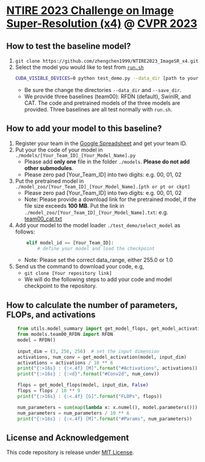 # [NTIRE 2023 Challenge on Image Super-Resolution (x4)](https://cvlai.net/ntire/2023/) @ [CVPR 2023](https://cvpr2023.thecvf.com/)

## How to test the baseline model?

1. `git clone https://github.com/zhengchen1999/NTIRE2023_ImageSR_x4.git`
2. Select the model you would like to test from [`run.sh`](./run.sh)
    ```bash
    CUDA_VISIBLE_DEVICES=0 python test_demo.py --data_dir [path to your data dir] --save_dir [path to your save dir] --model_id 0
    ```
    - Be sure the change the directories `--data_dir` and `--save_dir`.
    - We provide three baselines (team00): RFDN (default), SwinIR, and CAT. The code and pretrained models of the three models are provided. Three baselines are all test normally with `run.sh`.

## How to add your model to this baseline?
1. Register your team in the [Google Spreadsheet](https://docs.google.com/spreadsheets/d/1P13yRO-r3bNsB7RdNr5xjPEVPnyLFjBgz8ktuPl9AME/edit?usp=sharing) and get your team ID.
2. Put your the code of your model in `./models/[Your_Team_ID]_[Your_Model_Name].py`
   - Please add **only one** file in the folder `./models`. **Please do not add other submodules**.
   - Please zero pad [Your_Team_ID] into two digits: e.g. 00, 01, 02 
3. Put the pretrained model in `./model_zoo/[Your_Team_ID]_[Your_Model_Name].[pth or pt or ckpt]`
   - Please zero pad [Your_Team_ID] into two digits: e.g. 00, 01, 02
   - Note:  Please provide a download link for the pretrained model, if the file size exceeds **100 MB**. Put the link in `./model_zoo/[Your_Team_ID]_[Your_Model_Name].txt`: e.g. [team00_cat.txt](https://github.com/zhengchen1999/NTIRE2023_ImageSR_x4/blob/main/model_zoo/team00_cat.txt)
4. Add your model to the model loader `./test_demo/select_model` as follows:
    ```python
        elif model_id == [Your_Team_ID]:
            # define your model and load the checkpoint
    ```
   - Note: Please set the correct data_range, either 255.0 or 1.0
5. Send us the command to download your code, e.g, 
   - `git clone [Your repository link]`
   - We will do the following steps to add your code and model checkpoint to the repository.
   
## How to calculate the number of parameters, FLOPs, and activations

```python
    from utils.model_summary import get_model_flops, get_model_activation
    from models.team00_RFDN import RFDN
    model = RFDN()
    
    input_dim = (3, 256, 256)  # set the input dimension
    activations, num_conv = get_model_activation(model, input_dim)
    activations = activations / 10 ** 6
    print("{:>16s} : {:<.4f} [M]".format("#Activations", activations))
    print("{:>16s} : {:<d}".format("#Conv2d", num_conv))

    flops = get_model_flops(model, input_dim, False)
    flops = flops / 10 ** 9
    print("{:>16s} : {:<.4f} [G]".format("FLOPs", flops))

    num_parameters = sum(map(lambda x: x.numel(), model.parameters()))
    num_parameters = num_parameters / 10 ** 6
    print("{:>16s} : {:<.4f} [M]".format("#Params", num_parameters))
```

## License and Acknowledgement
This code repository is release under [MIT License](LICENSE). 
